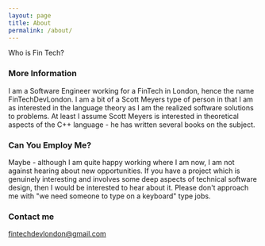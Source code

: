 ```yaml
---
layout: page
title: About
permalink: /about/
---
```


Who is Fin Tech?

### More Information

I am a Software Engineer working for a FinTech in London, hence the name FinTechDevLondon. I am a bit of a Scott Meyers type of person in that I am as interested in the language theory as I am the realized software solutions to problems. At least I assume Scott Meyers is interested in theoretical aspects of the C++ language - he has written several books on the subject.

### Can You Employ Me?

Maybe - although I am quite happy working where I am now, I am not against hearing about new opportunities. If you have a project which is genuinely interesting and involves some deep aspects of technical software design, then I would be interested to hear about it. Please don't approach me with "we need someone to type on a keyboard" type jobs.

### Contact me

[fintechdevlondon@gmail.com](mailto:fintechdevlondon@gmail.com)
